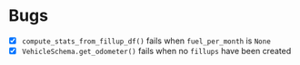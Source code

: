 # Bugs
- [x] `compute_stats_from_fillup_df()` fails when `fuel_per_month` is `None`
- [x] `VehicleSchema.get_odometer()` fails when no `fillups` have been created
